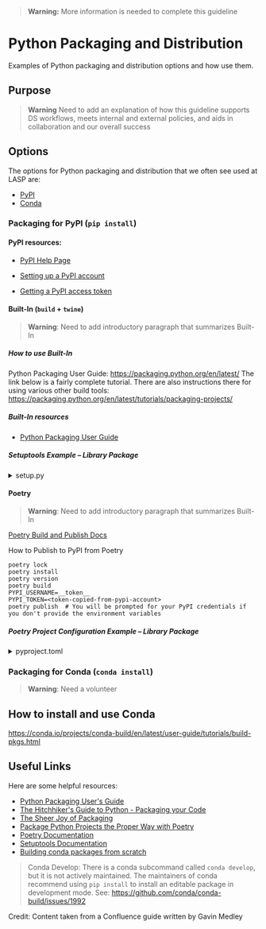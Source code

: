 > **Warning:** More information is needed to complete this guideline

# Python Packaging and Distribution
Examples of Python packaging and distribution options and how use them.

## Purpose
> **Warning** Need to add an explanation of how this guideline supports DS workflows, meets internal and external
> policies, and aids in collaboration and our overall success

## Options
The options for Python packaging and distribution that we often see used at LASP are:
- [PyPI](#packaging-for-pypi--pip-install-)
- [Conda](#packaging-for-conda--conda-install-)

### Packaging for PyPI (`pip install`)

#### PyPI resources:

- [PyPI Help Page](https://pypi.org/help/)

- [Setting up a PyPI account](https://pypi.org/account/register/)

- [Getting a PyPI access token](https://pypi.org/help/#apitoken)


#### Built-In (`build` + `twine`)

> **Warning**: Need to add introductory paragraph that summarizes Built-In

##### How to use Built-In
Python Packaging User Guide: https://packaging.python.org/en/latest/
The link below is a fairly complete tutorial. There are also instructions there for using various other build tools:
https://packaging.python.org/en/latest/tutorials/packaging-projects/

##### Built-In resources

- [Python Packaging User Guide](https://packaging.python.org/en/latest/)

##### Setuptools Example – Library Package
<details>
  <summary>setup.py</summary>

```
"""
Setup file for the science data processing pipeline.

The only required fields for setup are name, version, and packages. Other fields to consider (from looking at other
projects): keywords, include_package_data, requires, tests_require, package_data
"""
from setuptools import setup, find_packages

# Reads the requirements file
with open('requirements.txt') as f:
    requirements = f.read().splitlines()

setup(
    name='my_py_library',
    version='0.1.0',
    author='Jane Doe, John Doe, This is just a str',
    author_email='jane.doe@lasp.colorado.edu',
    description='Science data processing pipeline for the instrument',
    long_description=open('README.md', 'r').read(),  # Reads the readme file
    python_requires='>=3.8, <4',
    url='https://some-git.url',
    classifiers=[
        "Natural Language :: English",
        "Topic :: Scientific/Engineering",
        "Topic :: Scientific/Engineering :: Astronomy",
        "Programming Language :: Python :: 3.8",
        "Operating System :: MacOS :: MacOS X",
        "Operating System :: POSIX :: Linux",
    ],
    packages=find_packages(exclude=('tests', 'tests.*')),
    package_data={
        "my_py_library": [
            "some_necessary_config_data.json",
            "calibration_data/*"
        ]
    },
    py_modules=['root_level_module_name',],
    install_requires=requirements,
    entry_points={
        'console_scripts': [
            'run-processing=my_py_library.cli:main',  # package.module:function
        ]
    }
)
```
</details>


#### Poetry

> **Warning**: Need to add introductory paragraph that summarizes Built-In

[Poetry Build and Publish Docs](https://python-poetry.org/docs/cli/#build)

How to Publish to PyPI from Poetry
```
poetry lock
poetry install
poetry version
poetry build
PYPI_USERNAME=__token__
PYPI_TOKEN=<token-copied-from-pypi-account>
poetry publish  # You will be prompted for your PyPI credentials if you don't provide the environment variables
```

##### Poetry Project Configuration Example – Library Package

<details>
  <summary>pyproject.toml</summary>

  ```
    # pyproject.toml
    # See: https://python-poetry.org/docs/pyproject/

    [tool.poetry]
    name = "my_python_package"
    version = "0.1.0"
    description = "Science data processing library and applications for some instrument."
    authors = [  # Alphabetical
        "Jane Doe <jane.doe@lasp.colorado.edu>",
        "John Doe <john.doe@lasp.colorado.edu>"
    ]

    # Configure private PyPI repo to download packages
    [[tool.poetry.source]]
    name = "lasp-pypi"  # This name will be used in the configuration to retrieve the proper credentials
    url = "https://artifacts.pdmz.lasp.colorado.edu/repository/lasp-pypi/simple"  # URL used to download your private packages

    # Dependency specification for core package
    [tool.poetry.dependencies]
    python = "^3.9"
    astropy = "^4.2.1"
    h5py = "^3.3.0"
    numpy = "^1.21.0"
    spiceypy = "^4.0.1"
    lasp-packets = "1.2"
    requests = "^2.26.0"
    SQLAlchemy = "^1.4.27"
    psycopg2 = "^2.9.2"
    cloudpathlib = {extras = ["s3"], version = "^0.6.2"}

    # Development dependencies
    [tool.poetry.dev-dependencies]
    pytest-cov = "^2.12.1"
    pylint = "^2.9.3"
    responses = "^0.14.0"
    pytest-randomly = "^3.10.2"
    moto = {extras = ["s3"], version = "^2.2.16"}

    # Script entrypoints to put in installed bin directory
    [tool.poetry.scripts]
    sdp = 'my_python_package.cli:main'

    # Poetry boilerplate
    [build-system]
    requires = ["poetry-core>=1.0.0"]
    build-backend = "poetry.core.masonry.api"
  ```
</details>

### Packaging for Conda (`conda install`)
> **Warning**: Need a volunteer

## How to install and use Conda
https://conda.io/projects/conda-build/en/latest/user-guide/tutorials/build-pkgs.html

## Useful Links
Here are some helpful resources:

- [Python Packaging User's Guide](https://packaging.python.org/en/latest/)
- [The Hitchhiker's Guide to Python - Packaging your Code](https://docs.python-guide.org/shipping/packaging/)
- [The Sheer Joy of Packaging](https://python-packaging-tutorial.readthedocs.io/en/latest/index.html)
- [Package Python Projects the Proper Way with Poetry](https://hackersandslackers.com/python-poetry-package-manager/)
- [Poetry Documentation](https://python-poetry.org/docs/)
- [Setuptools Documentation](https://setuptools.pypa.io/en/latest/)
- [Building conda packages from scratch](https://conda.io/projects/conda-build/en/latest/user-guide/tutorials/build-pkgs.html)

> Conda Develop:
> There is a conda subcommand called `conda develop`, but it is not actively maintained. The maintainers of
conda recommend using `pip install` to install an editable package in development mode.
> See: https://github.com/conda/conda-build/issues/1992


Credit: Content taken from a Confluence guide written by Gavin Medley
